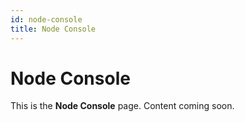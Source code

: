 ```yaml
---
id: node-console
title: Node Console
---
```


# Node Console

This is the **Node Console** page. Content coming soon.
